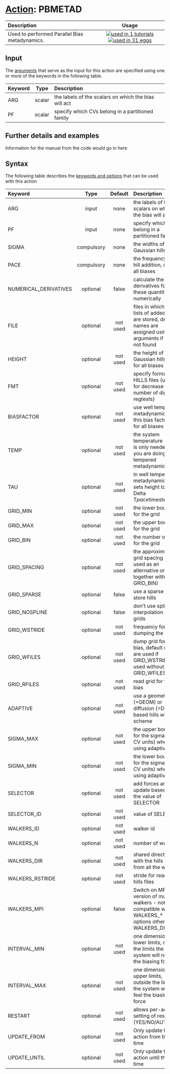 # [Action](actions.md): PBMETAD

| Description    | Usage |
|:--------|:--------:|
| Used to performed Parallel Bias metadynamics. | [![used in 1 tutorials](https://img.shields.io/badge/tutorials-1-green.svg)](https://www.plumed-tutorials.org/browse.html?search=PBMETAD)[![used in 31 eggs](https://img.shields.io/badge/nest-31-green.svg)](https://www.plumed-nest.org/browse.html?search=PBMETAD) | 

## Input

The [arguments](specifying_arguments.html) that serve as the input for this action are specified using one or more of the keywords in the following table.

| Keyword |  Type | Description |
|:--------|:------:|:-----------|
| ARG | scalar | the labels of the scalars on which the bias will act |
| PF | scalar | specify which CVs belong in a partitioned family |


## Further details and examples 
Information for the manual from the code would go in here 
## Syntax 
The following table describes the [keywords and options](parsing.md) that can be used with this action 

| Keyword | Type | Default | Description |
|:-------|:----:|:-------:|:-----------|
| ARG | input | none | the labels of the scalars on which the bias will act |
| PF | input | none | specify which CVs belong in a partitioned family |
| SIGMA | compulsory | none | the widths of the Gaussian hills |
| PACE | compulsory | none | the frequency for hill addition, one for all biases |
| NUMERICAL_DERIVATIVES | optional | false |  calculate the derivatives for these quantities numerically |
| FILE | optional | not used | files in which the lists of added hills are stored, default names are assigned using arguments if FILE is not found |
| HEIGHT | optional | not used | the height of the Gaussian hills, one for all biases |
| FMT | optional | not used | specify format for HILLS files (useful for decrease the number of digits in regtests) |
| BIASFACTOR | optional | not used | use well tempered metadynamics with this bias factor, one for all biases |
| TEMP | optional | not used | the system temperature - this is only needed if you are doing well-tempered metadynamics |
| TAU | optional | not used | in well tempered metadynamics, sets height to (k_B Delta T*pace*timestep)/tau |
| GRID_MIN | optional | not used | the lower bounds for the grid |
| GRID_MAX | optional | not used | the upper bounds for the grid |
| GRID_BIN | optional | not used | the number of bins for the grid |
| GRID_SPACING | optional | not used | the approximate grid spacing (to be used as an alternative or together with GRID_BIN) |
| GRID_SPARSE | optional | false |  use a sparse grid to store hills |
| GRID_NOSPLINE | optional | false |  don't use spline interpolation with grids |
| GRID_WSTRIDE | optional | not used | frequency for dumping the grid |
| GRID_WFILES | optional | not used | dump grid for the bias, default names are used if GRID_WSTRIDE is used without GRID_WFILES |
| GRID_RFILES | optional | not used | read grid for the bias |
| ADAPTIVE | optional | not used | use a geometric (=GEOM) or diffusion (=DIFF) based hills width scheme |
| SIGMA_MAX | optional | not used | the upper bounds for the sigmas (in CV units) when using adaptive hills |
| SIGMA_MIN | optional | not used | the lower bounds for the sigmas (in CV units) when using adaptive hills |
| SELECTOR | optional | not used | add forces and do update based on the value of SELECTOR |
| SELECTOR_ID | optional | not used | value of SELECTOR |
| WALKERS_ID | optional | not used | walker id |
| WALKERS_N | optional | not used | number of walkers |
| WALKERS_DIR | optional | not used | shared directory with the hills files from all the walkers |
| WALKERS_RSTRIDE | optional | not used | stride for reading hills files |
| WALKERS_MPI | optional | false |  Switch on MPI version of multiple walkers - not compatible with WALKERS_* options other than WALKERS_DIR |
| INTERVAL_MIN | optional | not used | one dimensional lower limits, outside the limits the system will not feel the biasing force |
| INTERVAL_MAX | optional | not used | one dimensional upper limits, outside the limits the system will not feel the biasing force |
| RESTART | optional | not used | allows per-action setting of restart (YES/NO/AUTO) |
| UPDATE_FROM | optional | not used | Only update this action from this time |
| UPDATE_UNTIL | optional | not used | Only update this action until this time |
